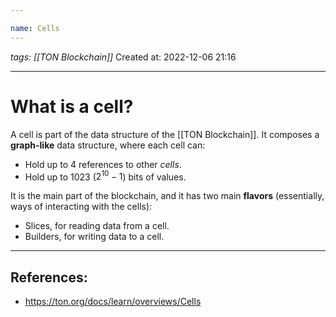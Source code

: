 ```yaml
---

name: Cells 
---
```

*tags: [[TON Blockchain]]*
Created at: 2022-12-06 21:16

---
# What is a cell?

A cell is part of the data structure of the [[TON Blockchain]]. It composes a **graph-like** data structure, where each cell can:

- Hold up to 4 references to other *cells*.
- Hold up to 1023 ($2^{10} - 1$) bits of values.

It is the main part of the blockchain, and it has two main **flavors** (essentially, ways of interacting with the cells):

- Slices, for reading data from a cell.
- Builders, for writing data to a cell.

---
## References:

- https://ton.org/docs/learn/overviews/Cells
